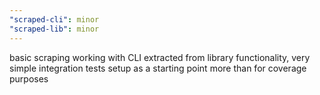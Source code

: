 ```yaml
---
"scraped-cli": minor
"scraped-lib": minor
---
```


basic scraping working with CLI extracted from library functionality, very simple integration tests setup as a starting point more than for coverage purposes
